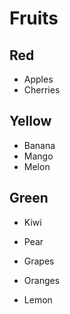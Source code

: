 # Fruits

## Red
- Apples
- Cherries

## Yellow
- Banana
- Mango
- Melon

## Green
- Kiwi
- Pear
- Grapes
- Oranges


- Lemon